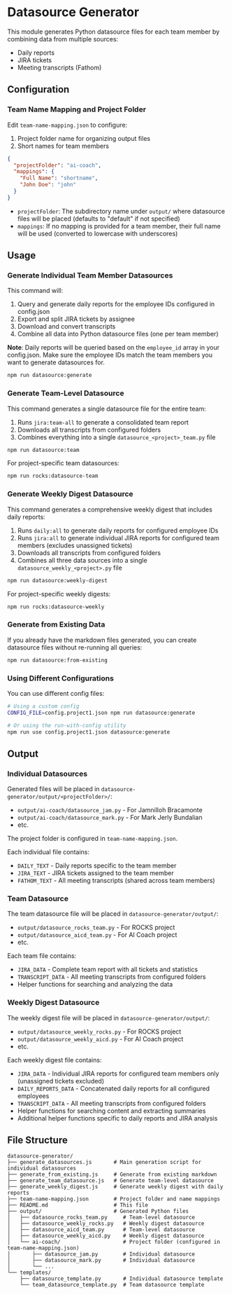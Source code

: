 # Datasource Generator

This module generates Python datasource files for each team member by combining data from multiple sources:
- Daily reports
- JIRA tickets
- Meeting transcripts (Fathom)

## Configuration

### Team Name Mapping and Project Folder

Edit `team-name-mapping.json` to configure:
1. Project folder name for organizing output files
2. Short names for team members

```json
{
  "projectFolder": "ai-coach",
  "mappings": {
    "Full Name": "shortname",
    "John Doe": "john"
  }
}
```

- `projectFolder`: The subdirectory name under `output/` where datasource files will be placed (defaults to "default" if not specified)
- `mappings`: If no mapping is provided for a team member, their full name will be used (converted to lowercase with underscores)

## Usage

### Generate Individual Team Member Datasources

This command will:
1. Query and generate daily reports for the employee IDs configured in config.json
2. Export and split JIRA tickets by assignee
3. Download and convert transcripts
4. Combine all data into Python datasource files (one per team member)

**Note**: Daily reports will be queried based on the `employee_id` array in your config.json. Make sure the employee IDs match the team members you want to generate datasources for.

```bash
npm run datasource:generate
```

### Generate Team-Level Datasource

This command generates a single datasource file for the entire team:
1. Runs `jira:team-all` to generate a consolidated team report
2. Downloads all transcripts from configured folders
3. Combines everything into a single `datasource_<project>_team.py` file

```bash
npm run datasource:team
```

For project-specific team datasources:
```bash
npm run rocks:datasource-team
```

### Generate Weekly Digest Datasource

This command generates a comprehensive weekly digest that includes daily reports:
1. Runs `daily:all` to generate daily reports for configured employee IDs
2. Runs `jira:all` to generate individual JIRA reports for configured team members (excludes unassigned tickets)
3. Downloads all transcripts from configured folders
4. Combines all three data sources into a single `datasource_weekly_<project>.py` file

```bash
npm run datasource:weekly-digest
```

For project-specific weekly digests:
```bash
npm run rocks:datasource-weekly
```

### Generate from Existing Data

If you already have the markdown files generated, you can create datasource files without re-running all queries:

```bash
npm run datasource:from-existing
```

### Using Different Configurations

You can use different config files:

```bash
# Using a custom config
CONFIG_FILE=config.project1.json npm run datasource:generate

# Or using the run-with-config utility
npm run use config.project1.json datasource:generate
```

## Output

### Individual Datasources

Generated files will be placed in `datasource-generator/output/<projectFolder>/`:
- `output/ai-coach/datasource_jam.py` - For Jamnilloh Bracamonte
- `output/ai-coach/datasource_mark.py` - For Mark Jerly Bundalian
- etc.

The project folder is configured in `team-name-mapping.json`.

Each individual file contains:
- `DAILY_TEXT` - Daily reports specific to the team member
- `JIRA_TEXT` - JIRA tickets assigned to the team member
- `FATHOM_TEXT` - All meeting transcripts (shared across team members)

### Team Datasource

The team datasource file will be placed in `datasource-generator/output/`:
- `output/datasource_rocks_team.py` - For ROCKS project
- `output/datasource_aicd_team.py` - For AI Coach project
- etc.

Each team file contains:
- `JIRA_DATA` - Complete team report with all tickets and statistics
- `TRANSCRIPT_DATA` - All meeting transcripts from configured folders
- Helper functions for searching and analyzing the data

### Weekly Digest Datasource

The weekly digest file will be placed in `datasource-generator/output/`:
- `output/datasource_weekly_rocks.py` - For ROCKS project
- `output/datasource_weekly_aicd.py` - For AI Coach project
- etc.

Each weekly digest file contains:
- `JIRA_DATA` - Individual JIRA reports for configured team members only (unassigned tickets excluded)
- `DAILY_REPORTS_DATA` - Concatenated daily reports for all configured employees
- `TRANSCRIPT_DATA` - All meeting transcripts from configured folders
- Helper functions for searching content and extracting summaries
- Additional helper functions specific to daily reports and JIRA analysis

## File Structure

```
datasource-generator/
├── generate_datasources.js       # Main generation script for individual datasources
├── generate_from_existing.js     # Generate from existing markdown
├── generate_team_datasource.js   # Generate team-level datasource
├── generate_weekly_digest.js     # Generate weekly digest with daily reports
├── team-name-mapping.json        # Project folder and name mappings
├── README.md                     # This file
├── output/                       # Generated Python files
│   ├── datasource_rocks_team.py     # Team-level datasource
│   ├── datasource_weekly_rocks.py   # Weekly digest datasource
│   ├── datasource_aicd_team.py      # Team-level datasource
│   ├── datasource_weekly_aicd.py    # Weekly digest datasource
│   └── ai-coach/                    # Project folder (configured in team-name-mapping.json)
│       ├── datasource_jam.py        # Individual datasource
│       ├── datasource_mark.py       # Individual datasource
│       └── ...
└── templates/
    ├── datasource_template.py       # Individual datasource template
    └── team_datasource_template.py  # Team datasource template
```
